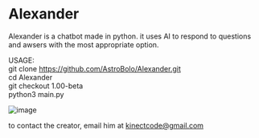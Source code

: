 # Alexander
Alexander is a chatbot made in python. it uses AI to respond to questions and awsers with the most appropriate option.

USAGE:
<br>git clone https://github.com/AstroBolo/Alexander.git
<br>cd Alexander
<br>git checkout 1.00-beta
<br>python3 main.py

![image](https://user-images.githubusercontent.com/73861354/128773122-d5a609be-4534-48d9-9ccc-f8b5d0217e73.png)

to contact the creator, email him at kinectcode@gmail.com
